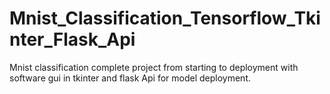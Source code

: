 # Mnist_Classification_Tensorflow_Tkinter_Flask_Api
Mnist classification complete project from starting to deployment with software gui in tkinter and flask Api for model deployment.
